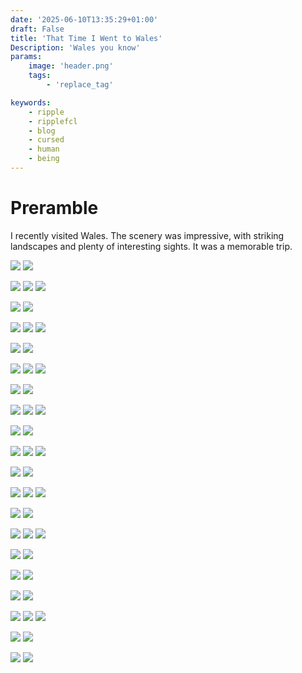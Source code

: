 ```yaml
---
date: '2025-06-10T13:35:29+01:00'
draft: False
title: 'That Time I Went to Wales'
Description: 'Wales you know'
params:
    image: 'header.png'
    tags:
        - 'replace_tag'

keywords:
    - ripple
    - ripplefcl
    - blog
    - cursed
    - human
    - being
---
```


# Preramble

I recently visited Wales. The scenery was impressive, with striking landscapes and plenty of interesting sights. It was a memorable trip.

![](compgi_e747077a4a.jpg) ![](compgi_b2882e6b35.jpg)

![](compgi_685b4c416e.jpg) ![](compgi_336e206019.jpg) ![](compgi_e70bde1f7a.jpg)

![](compgi_b1f9bd214c.jpg) ![](compgi_ebf14a343a.jpg)

![](compgi_b19e73bdab.jpg) ![](compgi_deeced6c2b.jpg) ![](compgi_ca82d051f3.jpg)

![](compgi_b6ddf3cf0e.jpg) ![](compgi_96413b4352.jpg)

![](compgi_0b0d0d73ac.jpg) ![](compgi_2fbd682776.jpg) ![](compgi_a699c48281.jpg)

![](compgi_c09a5c381d.jpg) ![](compgi_fa456113f6.jpg)

![](compgi_c30803ac3e.jpg) ![](compgi_964cfb24f2.jpg) ![](compgi_6ef13664c8.jpg)

![](compgi_7f2de0f877.jpg) ![](compgi_9ab13c4e0a.jpg)

![](compgi_f7e8302155.jpg) ![](compgi_ae2a0a8e12.jpg) ![](compgi_709836afef.jpg)

![](compgi_152f81a380.jpg) ![](compgi_f42b5b6554.jpg)

![](compgi_cd3abaf234.jpg) ![](compgi_2007567c89.jpg) ![](compgi_86b447bb8a.jpg)

![](compgi_0b53b44d6d.jpg) ![](compgi_709b0d1a73.jpg)

![](compgi_5daee492d6.jpg) ![](compgi_1ad69d81bc.jpg) ![](compgi_8e75db172c.jpg)

![](compgi_bde0c10376.jpg) ![](compgi_a342253409.jpg)

![](compgi_7bd285b065.jpg) ![](compgi_b34f70fb2b.jpg)

![](compgi_70307e69cc.jpg) ![](compgi_649945b138.jpg)

![](compgi_ffdc1f7e74.jpg) ![](compgi_d051610495.jpg) ![](compgi_62f9940ac6.jpg)

![](compgi_214b6f27f0.jpg) ![](compgi_6cf3458e9b.jpg)

![](compgi_3879340d9c.jpg) ![](compgi_f7dbeb98cb.jpg)
